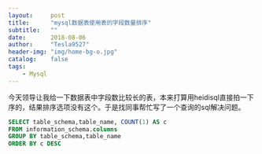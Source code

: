 ```yaml
---
layout:     post
title:      "mysql数据表使用表的字段数量排序"
subtitle:   ""
date:       2018-08-06
author:     "Tesla9527"
header-img: "img/home-bg-o.jpg"
catalog:    false
tags:
    - Mysql
---
```


今天领导让我给一下数据表中字段数比较长的表，本来打算用heidisql直接拍一下序的，结果排序选项没有这个。于是找同事帮忙写了一个查询的sql解决问题。

```sql
SELECT table_schema,table_name, COUNT(1) AS c
FROM information_schema.columns
GROUP BY table_schema,table_name
ORDER BY c DESC
```
